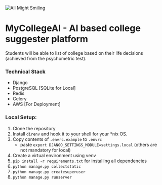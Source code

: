 ![All Might Smiling](https://i.pinimg.com/originals/23/08/66/230866ae0c37f86aef99a0e8f8d6264f.gif)

# MyCollegeAI - AI based college suggester platform

Students will be able to list of college based on their life decisions (achieved from the psychometric test).

### Technical Stack

- Django
- PostgreSQL [SQLite for Local]
- Redis
- Celery
- AWS [For Deployment]

### Local Setup:

1. Clone the repository
2. Install `direnv` and hook it to your shell for your *nix OS.
3. Copy contents of `.envrc.example` to `.envrc`
   - paste `export DJANGO_SETTINGS_MODULE=settings.local` (others are not mandatory for local)
3. Create a virtual environment using venv
3. `pip install -r requirements.txt` for installing all dependencies
4. `python manage.py collectstatic`
5. `python manage.py createsuperuser`
6. `python manage.py runserver`

